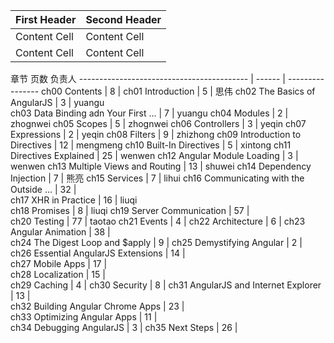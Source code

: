 First Header  | Second Header
------------- | -------------
Content Cell  | Content Cell
Content Cell  | Content Cell


章节                                         页数     负责人
------------------------------------------ | ------ | ----------------
ch00 Contents                              | 8      | 
ch01 Introduction                          | 5      | 思伟
ch02 The Basics of AngularJS               | 3      | yuangu  
ch03 Data Binding adn Your First ...       | 7      | yuangu 
ch04 Modules                               | 2      | zhognwei
ch05 Scopes                                | 5      | zhognwei 
ch06 Controllers                           | 3      | yeqin
ch07 Expressions                           | 2      | yeqin
ch08 Filters                               | 9      | zhizhong 
ch09 Introduction to Directives            | 12     | mengmeng
ch10 Built-In Directives                   | 5      | xintong 
ch11 Directives Explained                  | 25     | wenwen 
ch12 Angular Module Loading                | 3      | wenwen
ch13 Multiple Views and Routing            | 13     | shuwei 
ch14 Dependency Injection                  | 7      | 熊亮
ch15 Services                              | 7      | lihui 
ch16 Communicating with the Outside ...    | 32     |  
ch17 XHR in Practice                       | 16     | liuqi  
ch18 Promises                              | 8      | liuqi
ch19 Server Communication                  | 57     |  
ch20 Testing                               | 77     | taotao 
ch21 Events                                | 4      | 
ch22 Architecture                          | 6      | 
ch23 Angular Animation                     | 38     |  
ch24 The Digest Loop and $apply            | 9      | 
ch25 Demystifying Angular                  | 2      | 
ch26 Essential AngularJS Extensions        | 14     |  
ch27 Mobile Apps                           | 17     |  
ch28 Localization                          | 15     |  
ch29 Caching                               | 4      | 
ch30 Security                              | 8      | 
ch31 AngularJS and Internet Explorer       | 13     |   
ch32 Building Angular Chrome Apps          | 23     |  
ch33 Optimizing Angular Apps               | 11     |  
ch34 Debugging AngularJS                   | 3      | 
ch35 Next Steps                            | 26     |  
